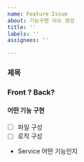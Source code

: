 ```yaml
---
name: Feature Issue
about: 기능구현 이슈 생성
title: ''
labels: ''
assignees: ''

---
```


### 제목
### Front ? Back?

#### 어떤 기능 구현
- [ ] 파일 구성
- [ ] 로직 구성
- Service 어떤 기능인지

